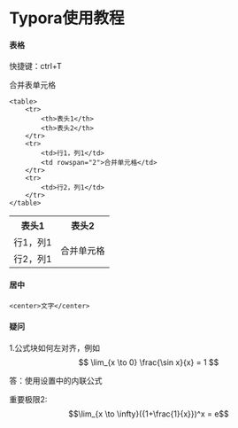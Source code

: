# Typora使用教程

#### 表格

快捷键：ctrl+T

合并表单元格

```
<table>
    <tr>
        <th>表头1</th>
        <th>表头2</th>
    </tr>
    <tr>
        <td>行1，列1</td>
        <td rowspan="2">合并单元格</td>
    </tr>
    <tr>
        <td>行2，列1</td>
    </tr>
</table>
```

<table>
    <tr>
        <th>表头1</th>
        <th>表头2</th>
    </tr>
    <tr>
        <td>行1，列1</td>
        <td rowspan="2">合并单元格</td>
    </tr>
    <tr>
        <td>行2，列1</td>
    </tr>
</table>

#### 居中

`<center>文字</center>`







#### 疑问

1.公式块如何左对齐，例如
$$
\lim_{x \to 0} \frac{\sin x}{x} = 1
$$

答：使用设置中的内联公式

重要极限2:	$$\lim_{x \to \infty}({1+\frac{1}{x}})^x = e$$